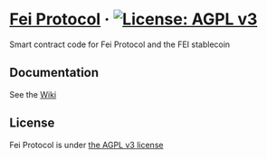 # [Fei Protocol](https://fei.money/) &middot; [![License: AGPL v3](https://img.shields.io/badge/License-AGPL%20v3-blue.svg)](https://www.gnu.org/licenses/agpl-3.0)
Smart contract code for Fei Protocol and the FEI stablecoin

## Documentation
See the [Wiki](https://github.com/fei-protocol/fei-protocol-core/wiki)

## License
Fei Protocol is under [the AGPL v3 license](LICENSE.md)
